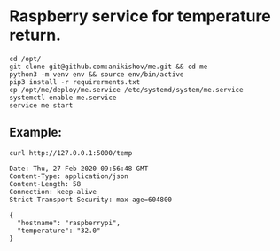 # Raspberry service for temperature return.

```
cd /opt/
git clone git@github.com:anikishov/me.git && cd me
python3 -m venv env && source env/bin/active
pip3 install -r requirerments.txt
cp /opt/me/deploy/me.service /etc/systemd/system/me.service
systemctl enable me.service
service me start
```

## Example:

`curl http://127.0.0.1:5000/temp`

```
Date: Thu, 27 Feb 2020 09:56:48 GMT
Content-Type: application/json
Content-Length: 58
Connection: keep-alive
Strict-Transport-Security: max-age=604800

{
  "hostname": "raspberrypi",
  "temperature": "32.0"
}
```
